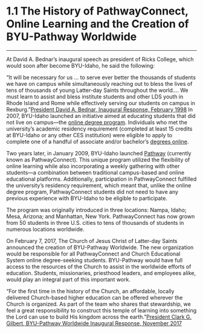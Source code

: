 
1\.1 The History of PathwayConnect, Online Learning and the Creation of BYU\-Pathway Worldwide
==============================================================================================




---






At David A. Bednar’s inaugural speech as president of Ricks College, which would soon after become BYU\-Idaho, he said the following:



“It will be necessary for us … to serve ever better the thousands of students we have on campus while simultaneously reaching out to bless the lives of tens of thousands of young Latter\-day Saints throughout the world…. We must learn to assist and bless institute students and other LDS youth in Rhode Island and Rome while effectively serving our students on campus in Rexburg.”[President David A. Bednar, Inaugural Response, February 1998](http://www2.byui.edu/Presentations/Transcripts/Inauguration/1998_02_27_Bednar.html) In 2007, BYU\-Idaho launched an initiative aimed at educating students that did not live on campus—the [online degree program](http://www.byui.edu/online/degrees-and-programs). Individuals who met the university’s academic residency requirement (completed at least 15 credits at BYU\-Idaho or any other CES institution) were eligible to apply to complete one of a handful of associate and/or bachelor’s [degrees online](http://www.byui.edu/online/certificate-and-degree-programs).



Two years later, in January 2009, BYU\-Idaho launched [Pathway](http://byupathway.org/pathwayconnect) (currently known as PathwayConnect). This unique program utilized the flexibility of online learning while also incorporating a weekly gathering with other students—a combination between traditional campus\-based and online educational platforms. Additionally, participation in PathwayConnect fulfilled the university’s residency requirement, which meant that, unlike the online degree program, PathwayConnect students did not need to have any previous experience with BYU\-Idaho to be eligible to participate.



The program was originally introduced in three locations: Nampa, Idaho; Mesa, Arizona; and Manhattan, New York. PathwayConnect has now grown from 50 students in three U.S. cities to tens of thousands of students in numerous locations worldwide.



On February 7, 2017, The Church of Jesus Christ of Latter\-day Saints announced the creation of BYU\-Pathway Worldwide. The new organization would be responsible for all PathwayConnect and Church Educational System online degree\-seeking students. BYU\-Pathway would have full access to the resources of the Church to assist in the worldwide efforts of education. Students, missionaries, priesthood leaders, and employees alike, would play an integral part of this important work.


“For the first time in the history of the Church, an affordable, locally delivered Church\-based higher education can be offered wherever the Church is organized. As part of the team who shares that stewardship, we feel a great responsibility to construct this temple of learning into something the Lord can use to build His kingdom across the earth.”[President Clark G. Gilbert, BYU\-Pathway Worldwide Inaugural Response, November 2017](https://www.byupathway.org/article/faith/temples-of-learning)
  







